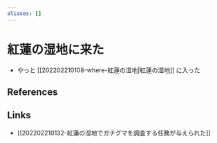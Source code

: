 ```yaml
---
aliases: []
---
```

# 紅蓮の湿地に来た

- やっと [[202202210108-where-紅蓮の湿地|紅蓮の湿地]] に入った

## References



## Links

- [[202202210132-紅蓮の湿地でガチグマを調査する任務が与えられた]]
